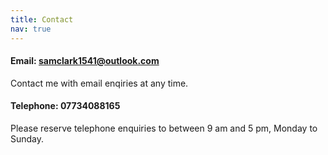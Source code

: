 ```yaml
---
title: Contact
nav: true
---
```


#### Email: samclark1541@outlook.com

Contact me with email enqiries at any time.

#### Telephone: 07734088165

Please reserve telephone enquiries to between 9 am and 5 pm, Monday to Sunday.
